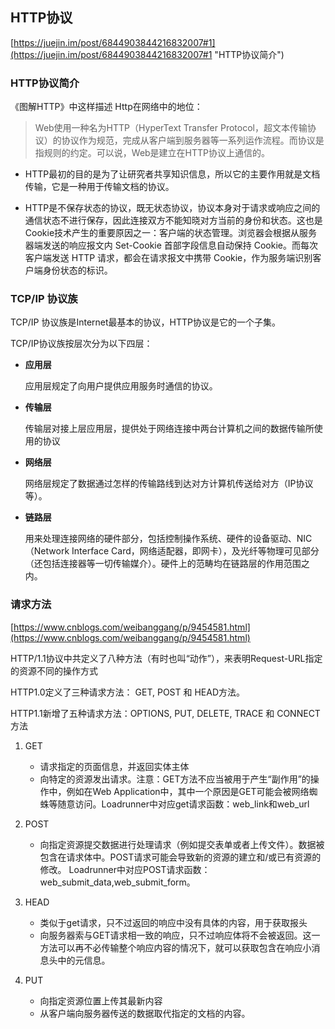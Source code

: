 ## HTTP协议 ##
[https://juejin.im/post/6844903844216832007#1](https://juejin.im/post/6844903844216832007#1 "HTTP协议简介")

### HTTP协议简介  ###
《图解HTTP》中这样描述 Http在网络中的地位：

> Web使用一种名为HTTP（HyperText Transfer Protocol，超文本传输协议）的协议作为规范，完成从客户端到服务器等一系列运作流程。而协议是指规则的约定。可以说，Web是建立在HTTP协议上通信的。

 - HTTP最初的目的是为了让研究者共享知识信息，所以它的主要作用就是文档传输，它是一种用于传输文档的协议。
 
 - HTTP是不保存状态的协议，既无状态协议，协议本身对于请求或响应之间的通信状态不进行保存，因此连接双方不能知晓对方当前的身份和状态。这也是Cookie技术产生的重要原因之一：客户端的状态管理。浏览器会根据从服务器端发送的响应报文内 Set-Cookie 首部字段信息自动保持 Cookie。而每次客户端发送 HTTP 请求，都会在请求报文中携带 Cookie，作为服务端识别客户端身份状态的标识。


### TCP/IP 协议族  ###
TCP/IP 协议族是Internet最基本的协议，HTTP协议是它的一个子集。

TCP/IP协议族按层次分为以下四层：

 - **应用层**

	应用层规定了向用户提供应用服务时通信的协议。
 - **传输层**
 
	传输层对接上层应用层，提供处于网络连接中两台计算机之间的数据传输所使用的协议
 - **网络层**

	网络层规定了数据通过怎样的传输路线到达对方计算机传送给对方（IP协议等）。
 - **链路层**

	用来处理连接网络的硬件部分，包括控制操作系统、硬件的设备驱动、NIC（Network Interface Card，网络适配器，即网卡），及光纤等物理可见部分（还包括连接器等一切传输媒介）。硬件上的范畴均在链路层的作用范围之内。

### 请求方法 ###
[https://www.cnblogs.com/weibanggang/p/9454581.html](https://www.cnblogs.com/weibanggang/p/9454581.html)

HTTP/1.1协议中共定义了八种方法（有时也叫“动作”），来表明Request-URL指定的资源不同的操作方式

HTTP1.0定义了三种请求方法： GET, POST 和 HEAD方法。

HTTP1.1新增了五种请求方法：OPTIONS, PUT, DELETE, TRACE 和 CONNECT 方法

1. GET 
	- 请求指定的页面信息，并返回实体主体
	- 向特定的资源发出请求。注意：GET方法不应当被用于产生“副作用”的操作中，例如在Web Application中，其中一个原因是GET可能会被网络蜘蛛等随意访问。Loadrunner中对应get请求函数：web_link和web_url
	
2. POST
	- 向指定资源提交数据进行处理请求（例如提交表单或者上传文件）。数据被包含在请求体中。POST请求可能会导致新的资源的建立和/或已有资源的修改。 Loadrunner中对应POST请求函数：web_submit_data,web_submit_form。
	
3. HEAD
	- 类似于get请求，只不过返回的响应中没有具体的内容，用于获取报头
	- 向服务器索与GET请求相一致的响应，只不过响应体将不会被返回。这一方法可以再不必传输整个响应内容的情况下，就可以获取包含在响应小消息头中的元信息。
	
4. PUT
	- 向指定资源位置上传其最新内容
	- 从客户端向服务器传送的数据取代指定的文档的内容。